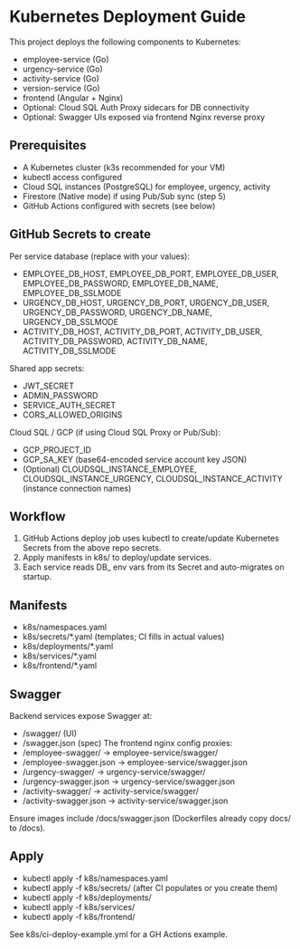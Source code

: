 # Kubernetes Deployment Guide

This project deploys the following components to Kubernetes:
- employee-service (Go)
- urgency-service (Go)
- activity-service (Go)
- version-service (Go)
- frontend (Angular + Nginx)
- Optional: Cloud SQL Auth Proxy sidecars for DB connectivity
- Optional: Swagger UIs exposed via frontend Nginx reverse proxy

## Prerequisites
- A Kubernetes cluster (k3s recommended for your VM)
- kubectl access configured
- Cloud SQL instances (PostgreSQL) for employee, urgency, activity
- Firestore (Native mode) if using Pub/Sub sync (step 5)
- GitHub Actions configured with secrets (see below)

## GitHub Secrets to create
Per service database (replace with your values):
- EMPLOYEE_DB_HOST, EMPLOYEE_DB_PORT, EMPLOYEE_DB_USER, EMPLOYEE_DB_PASSWORD, EMPLOYEE_DB_NAME, EMPLOYEE_DB_SSLMODE
- URGENCY_DB_HOST, URGENCY_DB_PORT, URGENCY_DB_USER, URGENCY_DB_PASSWORD, URGENCY_DB_NAME, URGENCY_DB_SSLMODE
- ACTIVITY_DB_HOST, ACTIVITY_DB_PORT, ACTIVITY_DB_USER, ACTIVITY_DB_PASSWORD, ACTIVITY_DB_NAME, ACTIVITY_DB_SSLMODE

Shared app secrets:
- JWT_SECRET
- ADMIN_PASSWORD
- SERVICE_AUTH_SECRET
- CORS_ALLOWED_ORIGINS

Cloud SQL / GCP (if using Cloud SQL Proxy or Pub/Sub):
- GCP_PROJECT_ID
- GCP_SA_KEY (base64-encoded service account key JSON)
- (Optional) CLOUDSQL_INSTANCE_EMPLOYEE, CLOUDSQL_INSTANCE_URGENCY, CLOUDSQL_INSTANCE_ACTIVITY (instance connection names)

## Workflow
1. GitHub Actions deploy job uses kubectl to create/update Kubernetes Secrets from the above repo secrets.
2. Apply manifests in k8s/ to deploy/update services.
3. Each service reads DB_ env vars from its Secret and auto-migrates on startup.

## Manifests
- k8s/namespaces.yaml
- k8s/secrets/*.yaml (templates; CI fills in actual values)
- k8s/deployments/*.yaml
- k8s/services/*.yaml
- k8s/frontend/*.yaml

## Swagger
Backend services expose Swagger at:
- /swagger/ (UI)
- /swagger.json (spec)
The frontend nginx config proxies:
- /employee-swagger/ -> employee-service/swagger/
- /employee-swagger.json -> employee-service/swagger.json
- /urgency-swagger/ -> urgency-service/swagger/
- /urgency-swagger.json -> urgency-service/swagger.json
- /activity-swagger/ -> activity-service/swagger/
- /activity-swagger.json -> activity-service/swagger.json

Ensure images include /docs/swagger.json (Dockerfiles already copy docs/ to /docs).

## Apply
- kubectl apply -f k8s/namespaces.yaml
- kubectl apply -f k8s/secrets/ (after CI populates or you create them)
- kubectl apply -f k8s/deployments/
- kubectl apply -f k8s/services/
- kubectl apply -f k8s/frontend/

See k8s/ci-deploy-example.yml for a GH Actions example.

